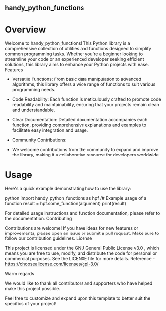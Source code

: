 ## handy_python_functions

# Overview

Welcome to handy_python_functions! This Python library is a comprehensive collection of utilities and functions designed to simplify common programming tasks. Whether you're a beginner looking to streamline your code or an experienced developer seeking efficient solutions, this library aims to enhance your Python projects with ease.
Features

- Versatile Functions:
  From basic data manipulation to advanced algorithms, this library offers a wide range of functions to suit various programming needs.

- Code Readability:
  Each function is meticulously crafted to promote code readability and maintainability, ensuring that your projects remain clean and understandable.

- Clear Documentation:
  Detailed documentation accompanies each function, providing comprehensive explanations and examples to facilitate easy integration and usage.

- Community Contributions:
- We welcome contributions from the community to expand and improve the library, making it a collaborative resource for developers worldwide.
  

# Usage
Here's a quick example demonstrating how to use the library:

python
import handy_python_functions as hpf
/# Example usage of a function
result = hpf.some_function(argument)
print(result)


For detailed usage instructions and function documentation, please refer to the documentation.
Contributing

Contributions are welcome! If you have ideas for new features or improvements, please open an issue or submit a pull request. Make sure to follow our contribution guidelines.
License

This project is licensed under the GNU General Public License v3.0 , which means you are free to use, modify, and distribute the code for personal or commercial purposes. See the LICENSE file for more details.
Reference - https://choosealicense.com/licenses/gpl-3.0/

Warm regards

We would like to thank all contributors and supporters who have helped make this project possible.

Feel free to customize and expand upon this template to better suit the specifics of your project!
